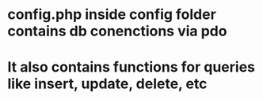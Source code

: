# config.php inside config folder contains db conenctions via pdo
# It also contains functions for queries like insert, update, delete, etc

